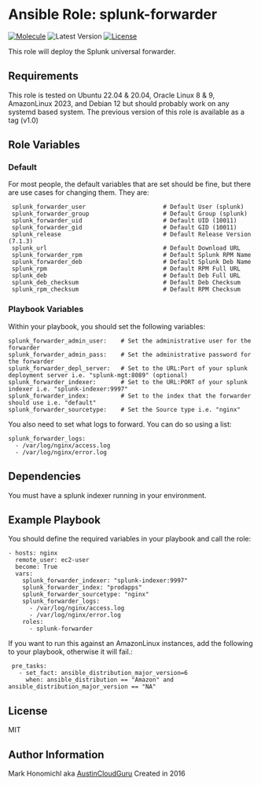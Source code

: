 Ansible Role: splunk-forwarder
=========
[![Molecule](https://github.com/austincloudguru/ansible-role-splunk-forwarder/workflows/Molecule/badge.svg?event=push)](https://github.com/austincloudguru/ansible-role-splunk-forwarder/actions?query=workflow%3AMolecule)
![Latest Version](https://img.shields.io/github/v/tag/austincloudguru/ansible-role-splunk-forwarder?sort=semver&label=Latest%20Version)
[![License](https://img.shields.io/github/license/austincloudguru/ansible-role-splunk-forwarder)](https://github.com/austincloudguru/ansible-role-splunk-forwarder/blob/master/LICENSE)

This role will deploy the Splunk universal forwarder.

Requirements
------------

This role is tested on Ubuntu 22.04 & 20.04, Oracle Linux 8 & 9, AmazonLinux 2023, and Debian 12 but should probably work on any systemd based system.  The previous version of this role is available as a tag (v1.0)


Role Variables
--------------

### Default

For most people, the default variables that are set should be fine, but there are use cases for changing them.  They are:


     splunk_forwarder_user                      # Default User (splunk)
     splunk_forwarder_group                     # Default Group (splunk)
     splunk_forwarder_uid                       # Default UID (10011)
     splunk_forwarder_gid                       # Default GID (10011)
     splunk_release                             # Default Release Version (7.1.3)
     splunk_url                                 # Default Download URL              
     splunk_forwarder_rpm                       # Default Splunk RPM Name
     splunk_forwarder_deb                       # Default Splunk Deb Name
     splunk_rpm                                 # Default RPM Full URL
     splunk_deb                                 # Default Deb Full URL
     splunk_deb_checksum                        # Default Deb Checksum
     splunk_rpm_checksum                        # Default RPM Checksum


### Playbook Variables

Within your playbook, you should set the following variables:

    splunk_forwarder_admin_user:    # Set the administrative user for the forwarder
    splunk_forwarder_admin_pass:    # Set the administrative password for the forwarder
    splunk_forwarder_depl_server:   # Set to the URL:Port of your splunk deployment server i.e. "splunk-mgt:8089" (optional)
    splunk_forwarder_indexer:       # Set to the URL:PORT of your splunk indexer i.e. "splunk-indexer:9997"
    splunk_forwarder_index:         # Set to the index that the forwarder should use i.e. "default"
    splunk_forwarder_sourcetype:    # Set the Source type i.e. "nginx"

You also need to set what logs to forward. You can do so using a list:

    splunk_forwarder_logs:
      - /var/log/nginx/access.log
      - /var/log/nginx/error.log

Dependencies
------------

You must have a splunk indexer running in your environment.

Example Playbook
----------------

You should define the required variables in your playbook and call the role:

    - hosts: nginx
      remote_user: ec2-user
      become: True
      vars:
        splunk_forwarder_indexer: "splunk-indexer:9997"
        splunk_forwarder_index: "prodapps"
        splunk_forwarder_sourcetype: "nginx"
        splunk_forwarder_logs:
          - /var/log/nginx/access.log
          - /var/log/nginx/error.log
        roles:
          - splunk-forwarder

If you want to run this against an AmazonLinux instances, add the following to your playbook, otherwise it will fail.:

     pre_tasks:
       - set_fact: ansible_distribution_major_version=6
         when: ansible_distribution == "Amazon" and ansible_distribution_major_version == "NA"


License
-------

MIT


Author Information
------------------

Mark Honomichl aka [AustinCloudGuru](https://austincloud.guru)
Created in 2016 
